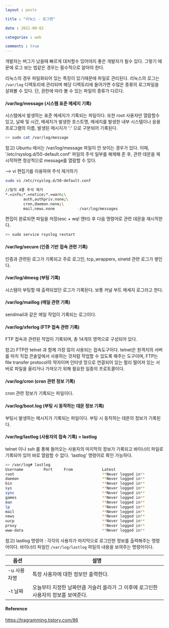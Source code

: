 ```yaml
---
layout : posts

title : "리눅스 - 로그편"

date : 2021-09-02

categories : web

comments : true
---
```




개발자는 버그가 났을때 빠르게 대처할수 있어야지 좋은 개발자가 될수 있다. 그렇기 때문에 로그 보는 법같은 경우는 필수적으로 알아야 한다.

리눅스의 경우 파일화되어 있는 특징이 있기때문에 파일로 관리된다. 리눅스의 로그는 `/var/log` 디렉토리에 관리되며 해당 디렉토리에 들어가면 수많은 종류의 로그파일을 살펴볼 수 있다. 단, 권한에 따라 볼 수 있는 파일의 종류가 다르다.



#### /var/log/message (시스템 표준 메세지 기록)

시스템에서 발생하는 표준 메세지가 기록되는 파일이다. 또한 root 사용자만 열람할수 있고, 날짜 및 시간, 메세지가 발생한 호스트명, 메세지를 발생한 내부 시스템이나 응용 프로그램의 이름, 발생된 메시지가 ':' 으로 구분되어 기록된다.

```sh
>> sudo cat /var/log/message
```



참고) Ubuntu 에서는 /var/log/message 파일이 안 보이는 경우가 있다. 이때, '/etc/rsyslog.d/50-default.conf' 파일의 주석 일부를 해제해 준 후, 관련 데몬을 재시작하면 정상적으로 message를 열람할 수 있다.

--> vi 편집기를 이용하여 주석 제거하기

```sh
sudo vi /etc/rsyslog.d/50-default.conf

//밑의 4줄 주석 제거
*.=info;*.=notice;*.=warn;\
        auth,authpriv.none;\
        cron,daemon.none;\
        mail,news.none          -/var/log/messages
```



편집이 완료되면 파일을 저장(esc + wq! 엔터) 후 다음 명령어로 관련 데몬을 재시작한다.

```sh
>> sudo service rsyslog restart
```



#### /var/log/secure (인증 기반 접속 관련 기록)

인증과 관련된 로그가 기록되고 주로 로그인, tcp_wrappers, xinetd 관련 로그가 쌓인다.



#### /var/log/dmesg (부팅 기록)

시스템이 부팅할 때 출력되었던 로그가 기록된다. 보통 커널 부트 메세지 로그라고 한다.



#### /var/log/maillog (메일 관련 기록)

sendmail과 같은 메일 작업이 기록되는 로그이다.



#### /var/log/xferlog (FTP 접속 관련 기록)

FTP 접속과 관련된 작업이 기록되며, 총 14개의 영역으로 구성되어 있다. 

참고) FTP란 telnet 과 함께 가장 많이 사용되는 접속도구이다. telnet은 원격지의 서버를 마치 직접 콘솔앞에서 사용하는 것처럼 작업할 수 있도록 해주는 도구이며, FTP는 file transfer protocol의 약자이며 인터넷 망으로 연결되어 있는 멀리 떨어져 있는 서버로 파일을 올리거나 가져오기 위해 필요한 일종의 프로토콜이다.



#### /var/log/cron (cron 관련 정보 기록)

cron 관련 정보가 기록되는 파일이다.



#### /var/log/boot.log (부팅 시 동작하는 데몬 정보 기록)

부팅시 발생하는 메시지가 기록되는 파일이다. 부팅 시 동작하는 데몬의 정보가 기록된다.



#### /var/log/lastlog (사용자의 접속 기록) = lastlog

telnet 이나 ssh 를 통해 들어오는 사용자의 마지막의 정보가 기록되고 바이너리 파일로 기록되어 있어 바로 열람할 수 없다. 'lastlog' 명령어로 확인 가능하다.

```sh
>> /var/log# lastlog
Username         Port     From             Latest
root                                       **Never logged in**
daemon                                     **Never logged in**
bin                                        **Never logged in**
sys                                        **Never logged in**
sync                                       **Never logged in**
games                                      **Never logged in**
man                                        **Never logged in**
lp                                         **Never logged in**
mail                                       **Never logged in**
news                                       **Never logged in**
uucp                                       **Never logged in**
proxy                                      **Never logged in**
www-data                                   **Never logged in**
```



참고) lastlog 명령어 : 각각의 사용자가 마지막으로 로그인한 정보를 출력해주는 명령어이다. 바이너리 파일인 `/var/log/lastlog` 파일의 내용을 보여주는 명령어이다.

| 옵션        | 설명                                                         |
| ----------- | ------------------------------------------------------------ |
| -u 사용자명 | 특정 사용자에 대한 정보만 출력한다.                          |
| -t 날짜     | 오늘부터 지정한 날짜만큼 거슬러 올라가 그 이후에 로그인한 사용자의 정보를 보여준다. |



#### Reference

https://tragramming.tistory.com/86

